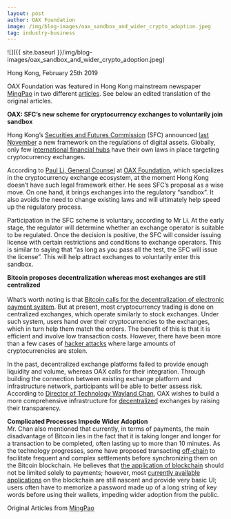 ```yaml
---
layout: post
author: OAX Foundation
image: /img/blog-images/oax_sandbox_and_wider_crypto_adoption.jpeg
tag: industry-business
---
```


![]({{ site.baseurl }}/img/blog-images/oax_sandbox_and_wider_crypto_adoption.jpeg)

Hong Kong, February 25th 2019

OAX Foundation was featured in Hong Kong mainstream newspaper [MingPao](https://news.mingpao.com/pns/經濟/article/20190225/s00004/1551032844177/oax-證監會新政吸引加密幣交易所自願加入沙盒) in two different [articles](https://news.mingpao.com/pns/經濟/article/20190225/s00004/1551032842385/etoro-加密幣可成跨境支付主流-投機行為減-幣價走勢與其他資產趨同). See below an edited translation of the original articles.

<b> OAX: SFC’s new scheme for cryptocurrency exchanges to voluntarily join sandbox</b><br>

Hong Kong’s [Securities and Futures Commission](https://www.sfc.hk/web/EN/index.html) (SFC) announced [last November](https://www.sfc.hk/edistributionWeb/gateway/EN/news-and-announcements/news/doc?refNo=18PR126) a new framework on the regulations of digital assets. Globally, only few i[nternational financial hubs](https://www.coindesk.com/regulators-plan-global-sandbox-for-fintech-including-blockchain) have their own laws in place targeting cryptocurrency exchanges.

According to [Paul Li, General Counsel](https://www.linkedin.com/authwall?trk=gf&trkInfo=AQH9rO3xZYgZPQAAAWr8-txg3MC4Q1EriR2FYI3vi8yGMEFLbIRxoPhoKamyt7Mqu0GiMkX4ZEhbFJpQm-1SDNnMgcLNwgtJ5DmFsDlQCyLnqQNxDp5TVS66OJh7VLRox0WPS1g=&originalReferer=https://medium.com/@OAX_Foundation/oax-foundation-featured-in-hong-kong-mainstream-newspaper-sandbox-and-wider-bitcoin-adoption-to-c6623cc0ad01&sessionRedirect=https%3A%2F%2Fwww.linkedin.com%2Fin%2Fpaul-li-68005544) at [OAX Foundation](https://www.linkedin.com/authwall?trk=gf&trkInfo=AQH9rO3xZYgZPQAAAWr8-txg3MC4Q1EriR2FYI3vi8yGMEFLbIRxoPhoKamyt7Mqu0GiMkX4ZEhbFJpQm-1SDNnMgcLNwgtJ5DmFsDlQCyLnqQNxDp5TVS66OJh7VLRox0WPS1g=&originalReferer=https://medium.com/@OAX_Foundation/oax-foundation-featured-in-hong-kong-mainstream-newspaper-sandbox-and-wider-bitcoin-adoption-to-c6623cc0ad01&sessionRedirect=https%3A%2F%2Fwww.linkedin.com%2Fin%2Fpaul-li-68005544), which specializes in the cryptocurrency exchange ecosystem, at the moment Hong Kong doesn’t have such legal framework either. He sees SFC’s proposal as a wise move. On one hand, it brings exchanges into the regulatory “sandbox”. It also avoids the need to change existing laws and will ultimately help speed up the regulatory process.

Participation in the SFC scheme is voluntary, according to Mr Li. At the early stage, the regulator will determine whether an exchange operator is suitable to be regulated. Once the decision is positive, the SFC will consider issuing license with certain restrictions and conditions to exchange operators. This is similar to saying that “as long as you pass all the test, the SFC will issue the license”. This will help attract exchanges to voluntarily enter this sandbox.

<b> Bitcoin proposes decentralization whereas most exchanges are still centralized</b><br>  
What’s worth noting is that [Bitcoin calls for the decentralization of electronic payment system](https://bitcoin.org/bitcoin.pdf). But at present, most cryptocurrency trading is done on centralized exchanges, which operate similarly to stock exchanges. Under such system, users hand over their cryptocurrencies to the exchanges, which in turn help them match the orders. The benefit of this is that it is efficient and involve low transaction costs. However, there have been more than a few cases of [hacker attacks](https://hackernoon.com/its-time-to-address-the-massive-problems-of-centralized-exchanges-ac2cfb66bef8) where large amounts of cryptocurrencies are stolen.

In the past, decentralized exchange platforms failed to provide enough liquidity and volume, whereas OAX calls for their integration. Through building the connection between existing exchange platform and infrastructure network, participants will be able to better assess risk. According to [Director of Technology Wayland Chan](https://www.linkedin.com/authwall?trk=gf&trkInfo=AQHzGo-H_Mt4gQAAAWr8_fFww0Z8jFGkTIQZZ5clel1-hjPn3XgxnpYvNrPZ5NAQFQMglrwF6jxNcNZPzGHU-kYj5l4oRvo7UuIwMl-ab5fYXtx2BVJcM_NUMZ32HKwf6VWLPa8=&originalReferer=https://medium.com/@OAX_Foundation/oax-foundation-featured-in-hong-kong-mainstream-newspaper-sandbox-and-wider-bitcoin-adoption-to-c6623cc0ad01&sessionRedirect=https%3A%2F%2Fwww.linkedin.com%2Fin%2Fwayland-chan-9071899), OAX wishes to build a more comprehensive infrastructure for [decentralized](https://medium.com/@OAX_Foundation/what-is-decentralization-85a0fc993b5b) exchanges by raising their transparency.

<b> Complicated Processes Impede Wider Adoption</b><br>
Mr. Chan also mentioned that currently, in terms of payments, the main disadvantage of Bitcoin lies in the fact that it is taking longer and longer for a transaction to be completed, often lasting up to more than 10 minutes. As the technology progresses, some have proposed transacting [off-chain](https://www.investopedia.com/terms/o/offchain-transactions-cryptocurrency.asp) to facilitate frequent and complex settlements before synchronizing them on the Bitcoin blockchain. He believes that [the application of blockchain](https://morethandigital.info/en/blockchain-possibilities-applications-use-cases-distributed-ledger-technology/) should not be limited solely to payments; however, most [currently available applications](https://www.stateofthedapps.com/rankings/category/finance) on the blockchain are still nascent and provide very basic UI; users often have to memorize a password made up of a long string of key words before using their wallets, impeding wider adoption from the public.

Original Articles from [MingPao](https://www.mingpao.com)
